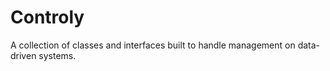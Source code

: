 # Controly

A collection of classes and interfaces built to handle management on data-driven systems.
